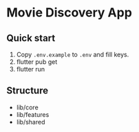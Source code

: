 # Movie Discovery App

## Quick start
1. Copy `.env.example` to `.env` and fill keys.
2. flutter pub get
3. flutter run

## Structure
- lib/core
- lib/features
- lib/shared

